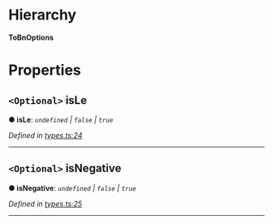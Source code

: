 

# Hierarchy

**ToBnOptions**

# Properties

<a id="isle"></a>

## `<Optional>` isLe

**● isLe**: *`undefined` | `false` | `true`*

*Defined in [types.ts:24](https://github.com/polkadot-js/common/blob/8513530/packages/util/src/types.ts#L24)*

___
<a id="isnegative"></a>

## `<Optional>` isNegative

**● isNegative**: *`undefined` | `false` | `true`*

*Defined in [types.ts:25](https://github.com/polkadot-js/common/blob/8513530/packages/util/src/types.ts#L25)*

___

